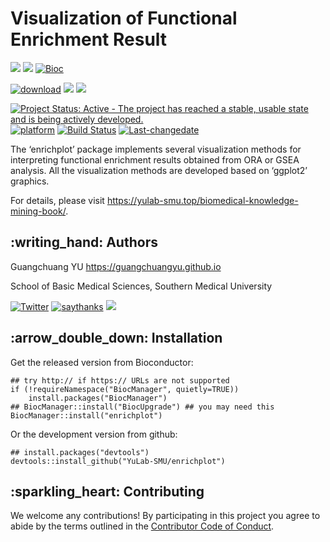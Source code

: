 <!-- README.md is generated from README.Rmd. Please edit that file -->

Visualization of Functional Enrichment Result
=============================================

[![](https://img.shields.io/badge/release%20version-1.10.1-green.svg)](https://www.bioconductor.org/packages/enrichplot)
[![](https://img.shields.io/badge/devel%20version-1.11.1-green.svg)](https://github.com/guangchuangyu/enrichplot)
[![Bioc](http://www.bioconductor.org/shields/years-in-bioc/enrichplot.svg)](https://www.bioconductor.org/packages/devel/bioc/html/enrichplot.html#since)

[![download](http://www.bioconductor.org/shields/downloads/release/enrichplot.svg)](https://bioconductor.org/packages/stats/bioc/enrichplot)
[![](https://img.shields.io/badge/download-151107/total-blue.svg)](https://bioconductor.org/packages/stats/bioc/enrichplot)
[![](https://img.shields.io/badge/download-7947/month-blue.svg)](https://bioconductor.org/packages/stats/bioc/enrichplot)

[![Project Status: Active - The project has reached a stable, usable
state and is being actively
developed.](http://www.repostatus.org/badges/latest/active.svg)](http://www.repostatus.org/#active)
[![platform](http://www.bioconductor.org/shields/availability/devel/enrichplot.svg)](https://www.bioconductor.org/packages/devel/bioc/html/enrichplot.html#archives)
[![Build
Status](http://www.bioconductor.org/shields/build/devel/bioc/treeio.svg)](https://bioconductor.org/checkResults/devel/bioc-LATEST/treeio/)
[![Last-changedate](https://img.shields.io/badge/last%20change-2020--11--19-green.svg)](https://github.com/GuangchuangYu/treeio/commits/master)

The ‘enrichplot’ package implements several visualization methods for
interpreting functional enrichment results obtained from ORA or GSEA
analysis. All the visualization methods are developed based on ‘ggplot2’
graphics.

For details, please visit
<a href="https://yulab-smu.top/biomedical-knowledge-mining-book/" class="uri">https://yulab-smu.top/biomedical-knowledge-mining-book/</a>.

:writing\_hand: Authors
-----------------------

Guangchuang YU
<a href="https://guangchuangyu.github.io" class="uri">https://guangchuangyu.github.io</a>

School of Basic Medical Sciences, Southern Medical University

[![Twitter](https://img.shields.io/twitter/url/http/shields.io.svg?style=social&logo=twitter)](https://twitter.com/intent/tweet?hashtags=enrichplot)
[![saythanks](https://img.shields.io/badge/say-thanks-ff69b4.svg)](https://saythanks.io/to/GuangchuangYu)
[![](https://img.shields.io/badge/follow%20me%20on-WeChat-green.svg)](https://guangchuangyu.github.io/blog_images/biobabble.jpg)

:arrow\_double\_down: Installation
----------------------------------

Get the released version from Bioconductor:

    ## try http:// if https:// URLs are not supported
    if (!requireNamespace("BiocManager", quietly=TRUE))
        install.packages("BiocManager")
    ## BiocManager::install("BiocUpgrade") ## you may need this
    BiocManager::install("enrichplot")

Or the development version from github:

    ## install.packages("devtools")
    devtools::install_github("YuLab-SMU/enrichplot")

:sparkling\_heart: Contributing
-------------------------------

We welcome any contributions! By participating in this project you agree
to abide by the terms outlined in the [Contributor Code of
Conduct](CONDUCT.md).
